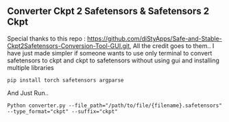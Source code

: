 ## Converter Ckpt 2 Safetensors & Safetensors 2 Ckpt

Special thanks to this repo : https://github.com/diStyApps/Safe-and-Stable-Ckpt2Safetensors-Conversion-Tool-GUI.git, All the credit goes to them.. I have just made simpler if someone wants to use only terminal to convert safetensors to ckpt and ckpt to safetensors without using gui and installing multiple libraries

```
pip install torch safetensors argparse
``` 

And Just Run..

```
Python converter.py --file_path="/path/to/file/{filename}.safetensors" --type_format="ckpt" --suffix="ckpt"
``` 


